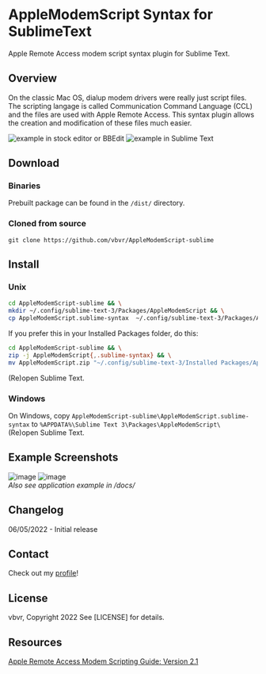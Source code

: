 # AppleModemScript Syntax for SublimeText

Apple Remote Access modem script syntax plugin for Sublime Text.

## Overview

On the classic Mac OS, dialup modem drivers were really just script files. The scripting langage is
called Communication Command Language (CCL) and the files are used with Apple Remote Access. This
syntax plugin allows the creation and modification of these files much easier.

![example in stock editor or BBEdit]('shots/BBEdit.png' "Viewing script file within BBEdit")
![example in Sublime Text]('shots/Mariana.png' "Viewing script file within Sublime Text")

## Download

### Binaries

 Prebuilt package can be found in the `/dist/` directory.

### Cloned from source

`git clone https://github.com/vbvr/AppleModemScript-sublime`

## Install

### Unix

```bash
cd AppleModemScript-sublime && \
mkdir ~/.config/sublime-text-3/Packages/AppleModemScript && \
cp AppleModemScript.sublime-syntax  ~/.config/sublime-text-3/Packages/AppleModemScript/
```

If you prefer this in your Installed Packages folder, do this:

```bash
cd AppleModemScript-sublime && \
zip -j AppleModemScript{,.sublime-syntax} && \
mv AppleModemScript.zip "~/.config/sublime-text-3/Installed Packages/AppleModemScript.sublime-package"
```

(Re)open Sublime Text.

### Windows

On Windows, copy `AppleModemScript-sublime\AppleModemScript.sublime-syntax` to `%APPDATA%\Sublime Text 3\Packages\AppleModemScript\`  
(Re)open Sublime Text.

## Example Screenshots

 ![image]('shots/Celeste.png' "Celeste Color Scheme")
 ![image]('shots/Monokai.png' "Monokai Color Scheme")  
 _Also see application example in /docs/_

## Changelog

06/05/2022 - Initial release

## Contact

Check out my [profile](https://github.com/vbvr)!

## License

vbvr, Copyright 2022
See [LICENSE] for details.

## Resources

[Apple Remote Access Modem Scripting Guide: Version 2.1](https://web.archive.org/web/20030916190858/http://developer.apple.com/macos/opentransport/docs/dev/ARA_Modem_Scripting_Guide.pdf)

